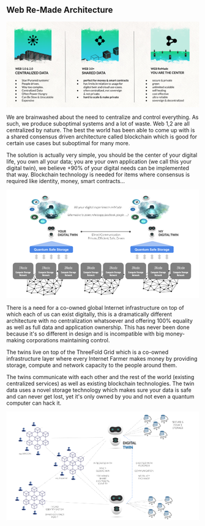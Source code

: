 
## Web Re-Made Architecture


![alt_text](img/web_remade_architecture.png "image_tooltip")


We are brainwashed about the need to centralize and control everything. As such, we produce suboptimal systems and a lot of waste. Web 1,2 are all centralized by nature. The best the world has been able to come up with is a shared consensus driven architecture called blockchain which is good for certain use cases but suboptimal for many more. 

The solution is actually very simple, you should be the center of your digital life, you own all your data; you are your own application (we call this your digital twin), we believe +90% of your digital needs can be implemented that way. Blockchain technology is needed for items where consensus is required like identity, money, smart contracts…


![alt_text](img/twin_infrastructure.png "image_tooltip")


There is a need for a co-owned global Internet infrastructure on top of which each of us can exist digitally, this is a dramatically different architecture with no centralization whatsoever and offering 100% equality as well as full data and application ownership. This has never been done because it's so different in design and is incompatible with big money-making corporations maintaining control.

The twins live on top of the ThreeFold Grid which is a co-owned infrastructure layer where every Internet Farmer makes money by providing storage, compute and network capacity to the people around them.

The twins communicate with each other and the rest of the world (existing centralized services) as well as existing blockchain technologies. The twin data uses a novel storage technology which makes sure your data is safe and can never get lost, yet it's only owned by you and not even a quantum computer can hack it.

![alt_text](img/digital_twin.png "image_tooltip")



